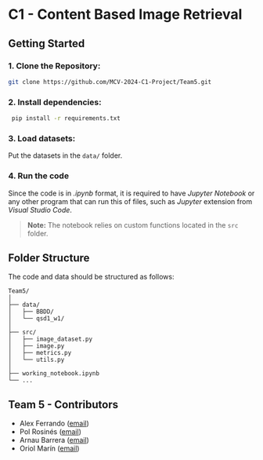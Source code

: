 # C1 - Content Based Image Retrieval
## Getting Started
### 1. **Clone the Repository**: 
   ```bash
   git clone https://github.com/MCV-2024-C1-Project/Team5.git
   ```
### 2. **Install dependencies**:
  ```bash
   pip install -r requirements.txt
   ```
### 3. **Load datasets**:
  Put the datasets in the `data/` folder.

### 4. Run the code
  Since the code is in _.ipynb_ format, it is required to have _Jupyter Notebook_ or any other program that can run this of files, such as _Jupyter_ extension from _Visual Studio Code_.
> **Note:** The notebook relies on custom functions located in the `src` folder.

## Folder Structure
The code and data should be structured as follows:
```
Team5/
│
├── data/
│   ├── BBDD/       
│   └── qsd1_w1/
│
├── src/         
│   ├── image_dataset.py       
│   ├── image.py
│   ├── metrics.py      
│   └── utils.py
│
├── working_notebook.ipynb
└── ...
```
## Team 5 - Contributors
- Alex Ferrando ([email](mailto:alexferrando15@gmail.com)) 
- Pol Rosinés ([email](mailto:polrosines@gmail.com))
- Arnau Barrera ([email](mailto:arnau6baroy@gmail.com))
- Oriol Marín ([email](mailto:oriolmarin18@gmail.com))
